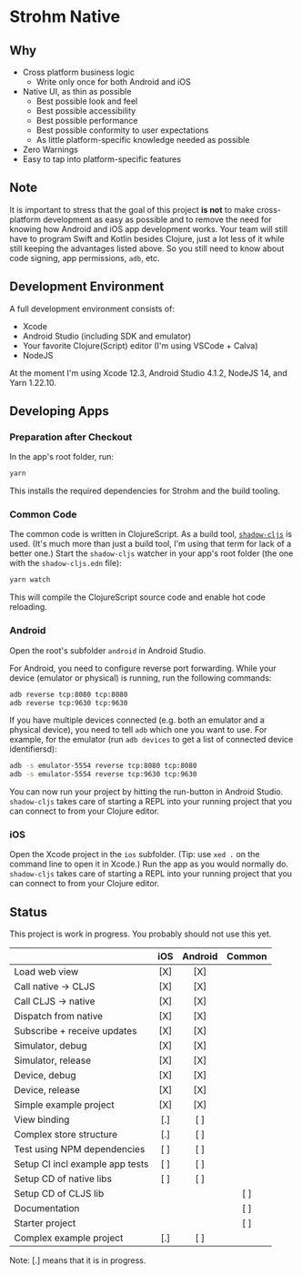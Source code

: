 # Strohm Native

## Why

* Cross platform business logic
  * Write only once for both Android and iOS
* Native UI, as thin as possible
  * Best possible look and feel
  * Best possible accessibility
  * Best possible performance
  * Best possible conformity to user expectations
  * As little platform-specific knowledge needed as possible
* Zero Warnings
* Easy to tap into platform-specific features

## Note

It is important to stress that the goal of this project **is not** to make
cross-platform development as easy as possible and to remove the need for
knowing how Android and iOS app development works. Your team will still have to
program Swift and Kotlin besides Clojure, just a lot less of it while still
keeping the advantages listed above. So you still need to know about code
signing, app permissions, `adb`, etc.

## Development Environment

A full development environment consists of:

* Xcode
* Android Studio (including SDK and emulator)
* Your favorite Clojure(Script) editor (I'm using VSCode + Calva)
* NodeJS

At the moment I'm using Xcode 12.3, Android Studio 4.1.2, NodeJS 14, and Yarn
1.22.10.

## Developing Apps

### Preparation after Checkout

In the app's root folder, run:

```bash
yarn
```

This installs the required dependencies for Strohm and the build tooling.

### Common Code

The common code is written in ClojureScript. As a build tool,
[`shadow-cljs`][shadow-cljs] is used. (It's much more than just a build tool,
I'm using that term for lack of a better one.) Start the `shadow-cljs` watcher
in your app's root folder (the one with the `shadow-cljs.edn` file):

```bash
yarn watch
```

This will compile the ClojureScript source code and enable hot code reloading.

### Android

Open the root's subfolder `android` in Android Studio.

For Android, you need to configure reverse port forwarding. While your device
(emulator or physical) is running, run the following commands:

```bash
adb reverse tcp:8080 tcp:8080
adb reverse tcp:9630 tcp:9630
```

If you have multiple devices connected (e.g. both an emulator and a physical
device), you need to tell `adb` which one you want to use. For example, for the
emulator (run `adb devices` to get a list of connected device identifiersd):

```bash
adb -s emulator-5554 reverse tcp:8080 tcp:8080
adb -s emulator-5554 reverse tcp:9630 tcp:9630
```

You can now run your project by hitting the run-button in Android Studio.
`shadow-cljs` takes care of starting a REPL into your running project that you
can connect to from your Clojure editor.

### iOS

Open the Xcode project in the `ios` subfolder. (Tip: use `xed .` on the command
line to open it in Xcode.) Run the app as you would normally do. `shadow-cljs`
takes care of starting a REPL into your running project that you can connect to
from your Clojure editor.

## Status

This project is work in progress. You probably should not use this yet.

|                                 | iOS | Android | Common |
| :------------------------------ | :-: | :-----: | :----: |
| Load web view                   | [X] | [X]     |        |
| Call native -> CLJS             | [X] | [X]     |        |
| Call CLJS -> native             | [X] | [X]     |        |
| Dispatch from native            | [X] | [X]     |        |
| Subscribe + receive updates     | [X] | [X]     |        |
| Simulator, debug                | [X] | [X]     |        |
| Simulator, release              | [X] | [X]     |        |
| Device, debug                   | [X] | [X]     |        |
| Device, release                 | [X] | [X]     |        |
| Simple example project          | [X] | [X]     |        |
| View binding                    | [.] | [ ]     |        |
| Complex store structure         | [.] | [ ]     |        |
| Test using NPM dependencies     | [ ] | [ ]     |        |
| Setup CI incl example app tests | [ ] | [ ]     |        |
| Setup CD of native libs         | [ ] | [ ]     |        |
| Setup CD of CLJS lib            |     |         | [ ]    |
| Documentation                   |     |         | [ ]    |
| Starter project                 |     |         | [ ]    |
| Complex example project         | [.] | [ ]     |        |

Note: [.] means that it is in progress.

[shadow-cljs]: https://shadow-cljs.github.io/docs/UsersGuide.html
